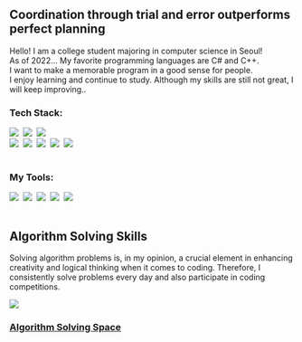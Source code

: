 ## Coordination through trial and error outperforms perfect planning
Hello! I am a college student majoring in computer science in Seoul!</br>
As of 2022... My favorite programming languages are C# and C++.</br>
I want to make a memorable program in a good sense for people.</br>
I enjoy learning and continue to study. Although my skills are still not great, I will keep improving..
### Tech Stack:
<div align="left">
  <img src="https://img.shields.io/badge/C-black.svg?style=for-the-badge&logo=C&logoColor=white" />&nbsp
  <img src="https://img.shields.io/badge/C++-black.svg?style=for-the-badge&logo=Cplusplus&logoColor=white" />&nbsp
  <img src="https://img.shields.io/badge/Csharp-black.svg?style=for-the-badge&logo=Csharp&logoColor=white" />&nbsp
</div>

<div align="left">
  <img src="https://img.shields.io/badge/Python-black.svg?style=for-the-badge&logo=python&logoColor=white" />&nbsp
  <img src="https://img.shields.io/badge/MySQL-black?style=for-the-badge&logo=mysql&logoColor=white" />&nbsp
  <img src="https://img.shields.io/badge/JavaScript-black.svg?style=for-the-badge&logo=javascript&logoColor=white" />&nbsp
  <img src="https://img.shields.io/badge/HTML5-black.svg?style=for-the-badge&logo=html5&logoColor=white" />&nbsp
  <img src="https://img.shields.io/badge/css3-black.svg?style=for-the-badge&logo=css3&logoColor=white" />&nbsp
</div>
</br>

### My Tools:
<div align="left">
  <img src="https://img.shields.io/badge/vscode-black?style=for-the-badge&logo=visualstudiocode&logoColor=ffd35b" />&nbsp
  <img src="https://img.shields.io/badge/vs2022-black.svg?style=for-the-badge&logo=visualstudio&logoColor=white" />&nbsp
  <img src="https://img.shields.io/badge/Eclipse-black.svg?style=for-the-badge&logo=eclipseide&logoColor=white" />&nbsp
  <img src="https://img.shields.io/badge/mysql-black.svg?style=for-the-badge&logo=mysql&logoColor=white" />&nbsp
  <img src="https://img.shields.io/badge/unity-black.svg?style=for-the-badge&logo=unity&logoColor=white" />&nbsp
</div>
</br>

## Algorithm Solving Skills</h3>
Solving algorithm problems is, in my opinion, a crucial element in enhancing creativity and logical thinking when it comes to coding. Therefore, I consistently solve problems every day and also participate in coding competitions.
<div align = "left">
  <img align='center' src="http://mazassumnida.wtf/api/v2/generate_badge?boj=gkakcl74">
</div>

### [Algorithm Solving Space](https://hip-fibre-278.notion.site/2a4598d92f5a475d9dc0b372e2ab5ba8?pvs=4)



<!---
gkakcl74/gkakcl74 is a ✨ special ✨ repository because its `README.md` (this file) appears on your GitHub profile.
You can click the Preview link to take a look at your changes.
--->
